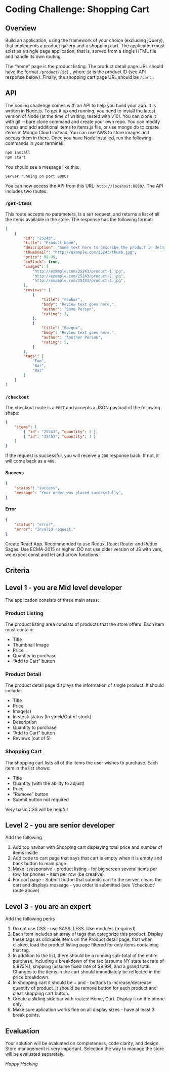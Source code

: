 # Coding Challenge: Shopping Cart

## Overview

Build an application, using the framework of your choice (excluding jQuery), that implements a product gallery and a shopping cart. The application must exist as a single page application, that is, served from a single HTML file and handle its own routing.

The “home” page is the product listing. The product detail page URL should have the format `/product/{id}` , where `id` is the product ID (see API response below). Finally, the shopping cart page URL should be `/cart` .

## API

The coding challenge comes with an API to help you build your app. It is written in Node.js. To get it up and running, you need to install the latest version of Node (at the time of writing, tested with v10). 
You can clone it with git --bare clone command and create your own repo.
You can modify routes and add additional items to items.js file, or use mongo db to create items in Mongo Cloud instead.
You can use AWS to store images and access them in there.
Once you have Node installed, run the following commands in your terminal:

```bash
npm install
npm start
```

You should see a message like this:

```
Server running on port 8080!
```

You can now access the API from this URL: `http://locahost:8080/`. The API includes two routes:

### `/get-items`

This route accepts no parameters, is a `GET` request, and returns a list of all the items available in the store. The response has the following format:

```JSON
[
	{
		"id": "25243",
		"title": "Product Name",
		"description": "Some text here to describe the product in detail.",
		"thumbnail": "http://example.com/25243/thumb.jpg",
		"price": 99.99,
		"inStock": true,
		"images": [
			"http://example.com/25243/product-1.jpg",
			"http://example.com/25243/product-2.jpg",
			"http://example.com/25243/product-3.jpg",
		],
		"reviews": [
			{
				"title": "Foobar",
				"body": "Review text goes here.",
				"author": "Some Person",
				"rating": 3,
			},
			{
				"title": "Bazqux",
				"body": "Review text goes here.",
				"author": "Another Person",
				"rating": 5,
			}
		],
		"tags": [
			"Foo",
			"Bar",
			"Baz"
		]
	}
]
```

### `/checkout`

The checkout route is a `POST` and accepts a JSON payload of the following shape:

```JSON
{
	"items": [
		{ "id": "25243", "quantity": 3 },
		{ "id": "32453", "quantity": 1 }
	]
}
```

If the request is successful, you will receive a `200` response back. If not, it will come back as a `400`.

#### Success

```JSON
{
	"status": "success",
	"message": "Your order was placed successfully",
}
```

#### Error

```JSON
{
	"status": "error",
	"error": "Invalid request."
}
```
Create React App. Recommended to use Redux, React Router and Redux Sagas. Use ECMA-2015 or higher. DO not use older version of JS with vars, we expect const and let and arrow functions.

## Criteria
## Level 1 - you are Mid level developer

The application consists of three main areas:

### Product Listing

The product listing area consists of products that the store offers. Each item must contain:

- Title
- Thumbnail Image
- Price
- Quantity to purchase
- “Add to Cart” button



### Product Detail

The product detail page displays the information of single product. It should include:

- Title
- Price
- Image(s)
- In stock status (In stock/Out of stock)
- Description
- Quantity to purchase
- “Add to Cart” button
- Reviews (out of 5)



### Shopping Cart

The shopping cart lists all of the items the user wishes to purchase. Each item in the list shows:

- Title
- Quantity (with the ability to adjust)
- Price
- "Remove” button
- Submit button not required

Very basic CSS will be helpful

## Level 2 - you are senior developer
Add the following

1. Add top navbar with Shopping cart displaying total price and number of items inside
2. Add code to cart page that says that cart is empty when it is empty and back button to main page
3. Make it responsive - product listing - for big screen several items per row, for phones - item per row (be creative)
4. For cart page - Submit button that submits cart to the server, clears the cart and displays message - you order is submitted (see '/checkuot' route above)

## Level 3 - you are an expert
Add the following perks
1. Do not use CSS - use SASS, LESS. Use modules (required)
2. Each item includes an array of tags that categorize this product. Display these tags as clickable items on the Product detail page, that when clicked, load the product listing page filtered for only items containing that tag.
3. In addition to the list, there should be a running sub-total of the entire purchase, including a breakdown of the tax (assume NY state tax rate of 8.875%), shipping (assume fixed rate of $9.99), and a grand total. Changes to the items in the cart should immediately be reflected in the price breakdown.
4. In shopping cart it should be + and - buttons to increase/decrease quantity of product. It should be remove button for each product and clear shopping cart button.
5. Create a sliding side bar with routes: Home, Cart. Display it on the phone only.
6. Make sure aplication works fine on all display sizes - have at least 3 break points.

## Evaluation

Your solution will be evaluated on completeness, code clarity, and design. Store management is very important. Selection the way to manage the store will be evaluated separetely. 

_Happy Hacking_
